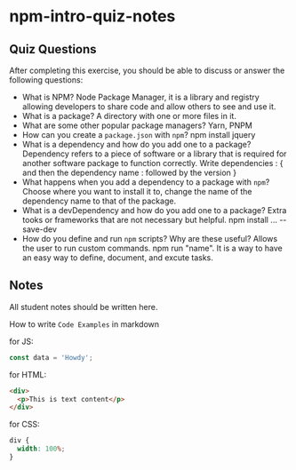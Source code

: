 # npm-intro-quiz-notes

## Quiz Questions

After completing this exercise, you should be able to discuss or answer the following questions:

- What is NPM?
  Node Package Manager, it is a library and registry allowing developers to share code and allow others to see and use it.
- What is a package?
  A directory with one or more files in it.
- What are some other popular package managers?
  Yarn, PNPM
- How can you create a `package.json` with `npm`?
  npm install jquery
- What is a dependency and how do you add one to a package?
  Dependency refers to a piece of software or a library that is required for another software package to function correctly.
  Write dependencies : {
  and then the dependency name : followed by the version
  }
- What happens when you add a dependency to a package with `npm`?
  Choose where you want to install it to, change the name of the dependency name to that of the package.
- What is a devDependency and how do you add one to a package?
  Extra tooks or frameworks that are not necessary but helpful.
  npm install ... --save-dev
- How do you define and run `npm` scripts? Why are these useful?
  Allows the user to run custom commands. npm run "name".
  It is a way to have an easy way to define, document, and excute tasks.

## Notes

All student notes should be written here.

How to write `Code Examples` in markdown

for JS:

```javascript
const data = 'Howdy';
```

for HTML:

```html
<div>
  <p>This is text content</p>
</div>
```

for CSS:

```css
div {
  width: 100%;
}
```
